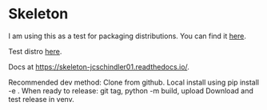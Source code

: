 # Skeleton

I am using this as a test for packaging distributions. You can find it [here](https://github.com/jcschindler01/skeleton).


Test distro [here](https://test.pypi.org/project/skeleton-JCSCHINDLER01/).


Docs at https://skeleton-jcschindler01.readthedocs.io/.

Recommended dev method:
Clone from github.
Local install using pip install -e .
When ready to release: git tag, python -m build, upload
Download and test release in venv.
